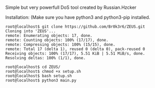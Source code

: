 Simple but very powerfull DoS tool created by Russian.Hzcker

Installation: (Make sure you have python3 and python3-pip installed.
```
root@localhost$ git clone https://github.com/Br0k3r6/ZEUS.git
Cloning into 'ZEUS'...
remote: Enumerating objects: 17, done.
remote: Counting objects: 100% (17/17), done.
remote: Compressing objects: 100% (15/15), done.
remote: Total 17 (delta 1), reused 0 (delta 0), pack-reused 0
Receiving objects: 100% (17/17), 5.51 KiB | 5.51 MiB/s, done.
Resolving deltas: 100% (1/1), done.

root@localhost$ cd ZEUS/
root@localhost$ chmod +x setup.sh
root@localhost$ bash setup.sh
root@localhost$ python3 main.py
```
